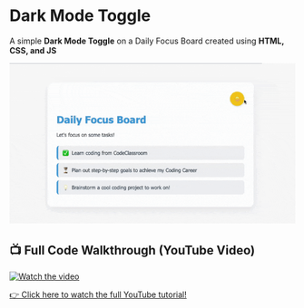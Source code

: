# Dark Mode Toggle
A simple **Dark Mode Toggle** on a Daily Focus Board created using **HTML, CSS, and JS**

![Dark Mode Toggle Demo](img/dark-mode-toggle-demo.gif)

## 📺 Full Code Walkthrough (YouTube Video)
[![Watch the video](https://img.youtube.com/vi/VIDEO_ID/hqdefault.jpg)](https://www.youtube.com/watch?v=VIDEO_ID)

[👉 Click here to watch the full YouTube tutorial!](https://www.youtube.com/watch?v=VIDEO_ID)



